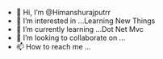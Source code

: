 - 👋 Hi, I’m @Himanshurajputrr
- 👀 I’m interested in ...Learning New Things
- 🌱 I’m currently learning ...Dot Net Mvc
- 💞️ I’m looking to collaborate on ...
- 📫 How to reach me ...

<!---
Himanshurajputrr/Himanshurajputrr is a ✨ special ✨ repository because its `README.md` (this file) appears on your GitHub profile.
You can click the Preview link to take a look at your changes.
--->
